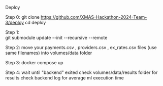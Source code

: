 Deploy

Step 0:
git clone https://github.com/XMAS-Hackathon-2024-Team-3/deploy
cd deploy

Step 1:  
git submodule update --init --recursive --remote

Step 2:
move your payments.csv , providers.csv , ex_rates.csv files (use same filenames) into volumes/data folder

Step 3:
docker compose up

Step 4:
wait until "backend" exited
check volumes/data/results folder for results
check backend log for average ml execution time
